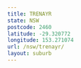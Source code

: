 ```yaml
---
title: TRENAYR
state: NSW
postcode: 2460
latitude: -29.320772
longitude: 153.271074
url: /nsw/trenayr/
layout: suburb
---
```


